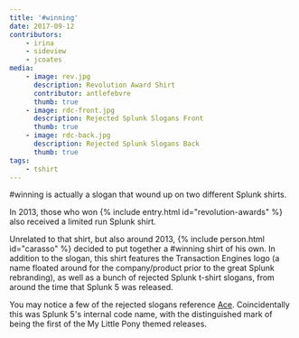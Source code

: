 ```yaml
---
title: '#winning'
date: 2017-09-12
contributors:
    - irina
    - sideview
    - jcoates
media:
    - image: rev.jpg
      description: Revolution Award Shirt
      contributor: antlefebvre
      thumb: true
    - image: rdc-front.jpg
      description: Rejected Splunk Slogans Front
      thumb: true
    - image: rdc-back.jpg
      description: Rejected Splunk Slogans Back
      thumb: true
tags: 
    - tshirt
---
```

#winning is actually a slogan that wound up on two different Splunk shirts. 

In 2013, those who won {% include entry.html id="revolution-awards" %} also received a limited run Splunk shirt.

Unrelated to that shirt, but also around 2013, {% include person.html id="carasso" %} decided to put together a #winning shirt of his own. In addition to the slogan, this shirt features the Transaction Engines logo (a name floated around for the company/product prior to the great Splunk rebranding), as well as a bunch of rejected Splunk t-shirt slogans, from around the time that Splunk 5 was released.

You may notice a few of the rejected slogans reference [Ace](http://mlptales.wikia.com/wiki/Ace). Coincidentally this was Splunk 5's internal code name, with the distinguished mark of being the first of the My Little Pony themed releases.
